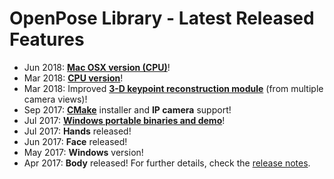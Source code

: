 OpenPose Library - Latest Released Features
====================================

- Jun 2018: [**Mac OSX version (CPU)**](./installation.md)!
- Mar 2018: [**CPU version**](./installation.md#cpu-version)!
- Mar 2018: Improved [**3-D keypoint reconstruction module**](./3d_reconstruction_demo.md) (from multiple camera views)!
- Sep 2017: [**CMake**](./installation.md) installer and **IP camera** support!
- Jul 2017: [**Windows portable binaries and demo**](https://github.com/CMU-Perceptual-Computing-Lab/openpose/releases)!
- Jul 2017: **Hands** released!
- Jun 2017: **Face** released!
- May 2017: **Windows** version!
- Apr 2017: **Body** released!
For further details, check the [release notes](./release_notes.md).

